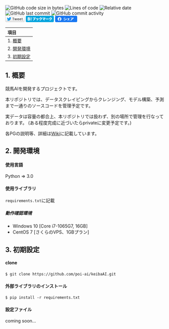 ![GitHub code size in bytes](https://img.shields.io/github/languages/code-size/poi-ai/keibaAI)
![Lines of code](https://img.shields.io/tokei/lines/github/poi-ai/keibaAI)
![Relative date](https://img.shields.io/date/1640011380?label=first%20commit)
![GitHub last commit](https://img.shields.io/github/last-commit/poi-ai/keibaAI)
![GitHub commit activity](https://img.shields.io/github/commit-activity/m/poi-ai/keibaai)<br>
[![Twitter](https://github.com/poi-ai/img/blob/main/twitter.png)](https://twitter.com/intent/tweet?text=poi-ai/keibaAI&url=https://github.com/poi-ai/keibaAI)
[![はてなブックマーク](https://github.com/poi-ai/img/blob/main/hatebu.png)](https://b.hatena.ne.jp/entry/s/github.com/poi-ai/keibaAI)
[![Facebook](https://github.com/poi-ai/img/blob/main/facebook.png)](https://www.facebook.com/sharer/sharer.php?u=https://github.com/poi-ai/keibaAI)

|項目|
| :--- |
| 1. [概要](#anchor1) |
| 2. [開発環境](#anchor2)|
| 3. [初期設定](#anchor3)|

<!--
| 4. [](#anchor4)|
| 5. [](#anchor5)| -->

<a id="anchor1"></a>
## 1. 概要
競馬AIを開発するプロジェクトです。

本リポジトリでは、データスクレイピングからクレンジング、モデル構築、予測まで一通りのソースコードを管理予定です。

実データは容量の都合上、本リポジトリでは扱わず、別の場所で管理を行なっております。
(ある程度完成に近づいたらprivateに変更予定です。)

各PGの説明等、詳細は[Wiki](https://github.com/poi-ai/keibaAI/wiki)に記載しています。

<a id="anchor2"></a>
## 2. 開発環境

#### 使用言語
Python => 3.0

#### 使用ライブラリ
`requirements.txt`に記載

##### 動作確認環境
* Windows 10 [Core i7-1065G7, 16GB]
* CentOS 7   [さくらのVPS、1GBプラン]

<a id="anchor3"></a>
## 3. 初期設定
#### clone
```
$ git clone https://github.com/poi-ai/keibaAI.git
```

#### 外部ライブラリのインストール
```
$ pip install -r requirements.txt
```

#### 設定ファイル
coming soon...

<!--

## 3. データ
モデル作成に使用する大元となるデータは、netkeibaからスクレイピングを用いて取得しております。

スクレイピング済のcsvファイルは、サイズ的な問題でここに載せられないため、

`$ python src¥scraping¥netkeiba.py [開始日] [終了日]`

から

※開始日、終了日はyyyyMMddの形で入力してください。

* リアルタイムオッズデータ

稼働日当日の単勝・複勝オッズを記録、CSVファイルとして保存を行うプログラムです。

ソースコードの保管/起動場所はHeroku(無料の海外サーバー)、CSVの保管場所はGoogle Driveを想定しております。

`$ cd src¥scraping`

`$ python surveillance.py`

詳細は[Wiki](https://github.com/poi-ai/keibaAI/wiki)に書いていますので、そちらをご覧ください。

``
[]()
-->
